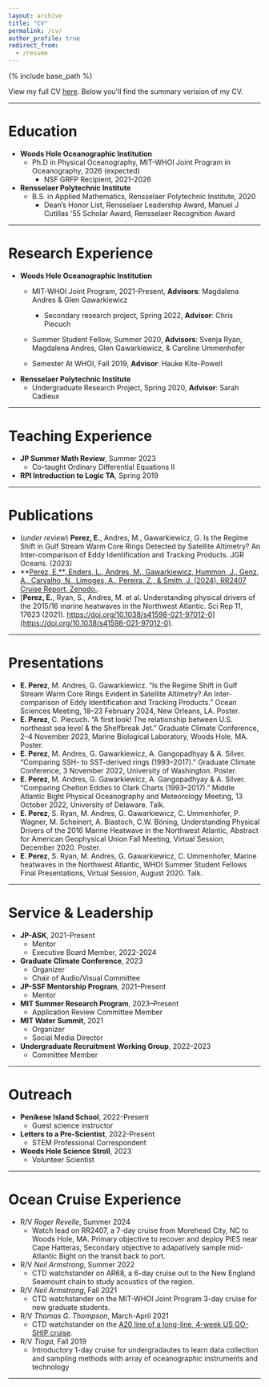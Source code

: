 ```yaml
---
layout: archive
title: "CV"
permalink: /cv/
author_profile: true
redirect_from:
  - /resume
---
```


{% include base_path %}

View my full CV [here](https://docs.google.com/document/d/16PDMKdii5oCl_O6BG6NYo0l__S60cn9WsUktuK0YdSQ/edit?usp=sharing). Below you'll find the summary verision of my CV.

<hr>

Education
======
* **Woods Hole Oceanographic Institution**
  * Ph.D in Physical Oceanography, MIT-WHOI Joint Program in Oceanography, 2026 (expected)
    * NSF GRFP Recipient, 2021-2026
* **Rensselaer Polytechnic Institute**
  * B.S. in Applied Mathematics, Rensselaer Polytechnic Institute, 2020
    * Dean’s Honor List, Rensselaer Leadership Award, Manuel J Cutillas '55 Scholar Award, Rensselaer Recognition Award
   
<hr>

Research Experience
======
* **Woods Hole Oceanographic Institution**
  * MIT-WHOI Joint Program, 2021-Present, **Advisors**: Magdalena Andres & Glen Gawarkiewicz
    * Secondary research project, Spring 2022, **Advisor**: Chris Piecuch 
  * Summer Student Fellow, Summer 2020, **Advisors**: Svenja Ryan, Magdalena Andres, Glen Gawarkiewicz, & Caroline Ummenhofer

  * Semester At WHOI, Fall 2019, **Advisor**: Hauke Kite-Powell
* **Rensselaer Polytechnic Institute**
  * Undergraduate Research Project, Spring 2020, **Advisor**: Sarah Cadieux

<hr>

Teaching Experience
======
* **JP Summer Math Review**, Summer 2023
  * Co-taught Ordinary Differential Equations II
* **RPI Introduction to Logic TA**, Spring 2019

<hr>

Publications
======
* (*under review*) **Perez, E.**, Andres, M., Gawarkiewicz, G. Is the Regime Shift in Gulf Stream Warm Core Rings Detected by Satellite Altimetry? An Inter-comparison of Eddy Identification and Tracking Products. JGR Oceans. (2023)
* **[Perez, E.**, Enders, L., Andres, M., Gawarkiewicz, Hummon, J., Genz, A., Carvalho, N., Limoges, A.,
Pereira, Z., & Smith, J. (2024). RR2407 Cruise Report. Zenodo.](https://doi.org/10.5281/zenodo.13198336).
* [**Perez, E.**, Ryan, S., Andres, M. et al. Understanding physical drivers of the 2015/16 marine heatwaves in the Northwest Atlantic. Sci Rep 11, 17623 (2021). https://doi.org/10.1038/s41598-021-97012-0](https://doi.org/10.1038/s41598-021-97012-0).

<hr>

Presentations
======
* **E. Perez**, M. Andres, G. Gawarkiewicz. “Is the Regime Shift in Gulf Stream Warm Core Rings Evident in Satellite Altimetry? An Inter-comparison of Eddy Identification and Tracking Products.” Ocean Sciences Meeting, 18–23 February 2024, New Orleans, LA. Poster.
* **E. Perez**, C. Piecuch. “A first look! The relationship between U.S. northeast sea level & the Shelfbreak Jet.” Graduate Climate Conference, 2–4 November 2023, Marine Biological Laboratory, Woods Hole, MA. Poster.
* **E. Perez**, M. Andres, G. Gawarkiewicz, A. Gangopadhyay & A. Silver. “Comparing SSH- to SST-derived rings (1993–2017).” Graduate Climate Conference, 3 November 2022, University of Washington. Poster.
* **E. Perez**, M. Andres, G. Gawarkiewicz, A. Gangopadhyay & A. Silver. “Comparing Chelton Eddies to Clark Charts (1993–2017).” Middle Atlantic Bight Physical Oceanography and Meteorology Meeting, 13 October 2022, University of Delaware. Talk.
* **E. Perez**, S. Ryan, M. Andres, G. Gawarkiewicz, C. Ummenhofer, P. Wagner, M. Scheinert, A. Biastoch, C.W. Böning, Understanding Physical Drivers of the 2016 Marine Heatwave in the Northwest Atlantic, Abstract for American Geophysical Union Fall Meeting, Virtual Session, December 2020. Poster.
* **E. Perez**, S. Ryan, M. Andres, G. Gawarkiewicz, C. Ummenhofer, Marine heatwaves in the Northwest Atlantic, WHOI Summer Student Fellows Final Presentations, Virtual Session, August 2020. Talk. 

<hr>

Service & Leadership
======
* **JP-ASK**, 2021-Present
  * Mentor
  * Executive Board Member, 2022-2024
* **Graduate Climate Conference**, 2023
  * Organizer
  * Chair of Audio/Visual Committee
* **JP-SSF Mentorship Program**, 2021–Present
  * Mentor
* **MIT Summer Research Program**, 2023–Present
  * Application Review Committee Member
* **MIT Water Summit**, 2021
  * Organizer
  * Social Media Director 
* **Undergraduate Recruitment Working Group**, 2022–2023
  * Committee Member

<hr>

Outreach
======
* **Penikese Island School**, 2022-Present
  * Guest science instructor
* **Letters to a Pre-Scientist**, 2022-Present
  * STEM Professional Correspondent
* **Woods Hole Science Stroll**, 2023
  * Volunteer Scientist

<hr>

Ocean Cruise Experience
======
* R/V *Roger Revelle*, Summer 2024
  * Watch lead on RR2407, a 7-day cruise from Morehead City, NC to Woods Hole, MA. Primary objective to recover and deploy PIES near Cape Hatteras, Secondary objective to adapatively sample mid-Atlantic Bight on the transit back to port.
* R/V *Neil Armstrong*, Summer 2022
  *  CTD watchstander on AR68, a 6-day cruise out to the New England Seamount chain to study acoustics of the region.
* R/V *Neil Armstrong*, Fall  2021
  * CTD watchstander on the MIT-WHOI Joint Program 3-day cruise for new graduate students.
* R/V *Thomas G. Thompson*, March-April 2021
  * CTD watchstander on the [A20 line of a long-line, 4-week US GO-SHIP cruise](https://usgoship-a20-a22-2021.blogspot.com/). 
* R/V *Tioga*, Fall 2019
  * Introductory 1-day cruise for undergradautes to learn data collection and sampling methods with array of oceanographic instruments and technology

<hr>
